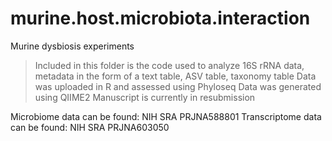 # murine.host.microbiota.interaction
Murine dysbiosis experiments

> Included in this folder is the code used to analyze 
> 16S rRNA data, metadata in the form of a text table, ASV table, taxonomy table
> Data was uploaded in R and assessed using Phyloseq
> Data was generated using QIIME2 
> Manuscript is currently in resubmission 

Microbiome data can be found: NIH SRA PRJNA588801
Transcriptome data can be found: NIH SRA PRJNA603050
